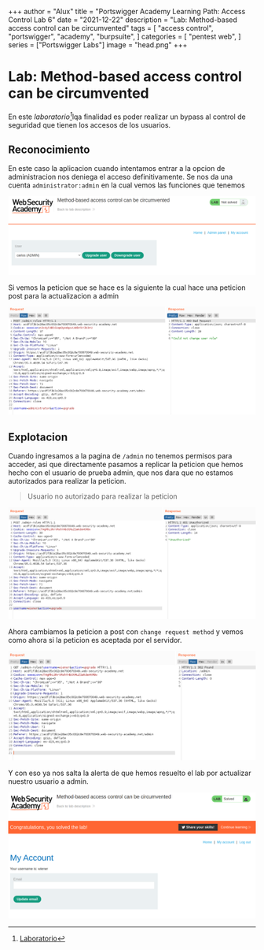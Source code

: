 +++
author = "Alux"
title = "Portswigger Academy Learning Path: Access Control Lab 6"
date = "2021-12-22"
description = "Lab: Method-based access control can be circumvented"
tags = [
    "access control",
    "portswigger",
    "academy",
    "burpsuite",
]
categories = [
    "pentest web",
]
series = ["Portswigger Labs"]
image = "head.png"
+++

# Lab: Method-based access control can be circumvented

En este <cite>laboratorio[^1]</cite>lqa finalidad es poder realizar un bypass al control de seguridad que tienen los accesos de los usuarios.

## Reconocimiento

En este caso la aplicacion cuando intentamos entrar a la opcion de administracion nos deniega el acceso definitivamente. Se nos da una cuenta `administrator:admin` en la cual vemos las funciones que tenemos

![Cambiar permisos de usuario](management.png)

Si vemos la peticion que se hace es la siguiente la cual hace una peticion post para la actualizacion a admin

![Peticion para cambiar permisos de usuario](requestorigina.png)

## Explotacion

Cuando ingresamos a la pagina de `/admin` no tenemos permisos para acceder, asi que directamente pasamos a replicar la peticion que hemos hecho con el usuario de prueba admin, que nos dara que no estamos autorizados para realizar la peticion.

> Usuario no autorizado para realizar la peticion

![Request POST para cambiar permisos de usuario wiener](request.png)

Ahora cambiamos la peticion a post con `change request method` y vemos como ahora si la peticion es aceptada por el servidor.

![Request GET para actualizar al usuario wiener](request2.png)

Y con eso ya nos salta la alerta de que hemos resuelto el lab por actualizar nuestro usuario a admin.

![Laboratorio resuelto](resuelto.png)


[^1]: [Laboratorio](https://portswigger.net/web-security/access-control/lab-method-based-access-control-can-be-circumvented)